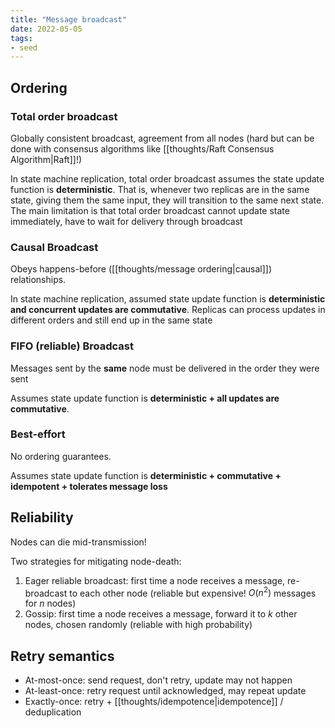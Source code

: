 ```yaml
---
title: "Message broadcast"
date: 2022-05-05
tags:
- seed
---
```


## Ordering
### Total order broadcast
Globally consistent broadcast, agreement from all nodes (hard but can be done with consensus algorithms like [[thoughts/Raft Consensus Algorithm|Raft]]!)

In state machine replication, total order broadcast assumes the state update function is **deterministic**. That is, whenever two replicas are in the same state, giving them the same input, they will transition to the same next state. The main limitation is that total order broadcast cannot update state immediately, have to wait for delivery through broadcast

### Causal Broadcast
Obeys happens-before ([[thoughts/message ordering|causal]]) relationships.

In state machine replication, assumed state update function is **deterministic and concurrent updates are commutative**. Replicas can process updates in different orders and still end up in the same state

### FIFO (reliable) Broadcast
Messages sent by the **same** node must be delivered in the order they were sent 

Assumes state update function is **deterministic + all updates are commutative**.

### Best-effort
No ordering guarantees.

Assumes state update function is **deterministic + commutative + idempotent + tolerates message loss**

## Reliability
Nodes can die mid-transmission!

Two strategies for mitigating node-death:
1. Eager reliable broadcast: first time a node receives a message, re-broadcast to each other node (reliable but expensive! $O(n^2)$ messages for $n$ nodes)
2. Gossip: first time a node receives a message, forward it to $k$ other nodes, chosen randomly (reliable with high probability)

## Retry semantics
- At-most-once: send request, don't retry, update may not happen
- At-least-once: retry request until acknowledged, may repeat update
- Exactly-once: retry + [[thoughts/idempotence|idempotence]] / deduplication